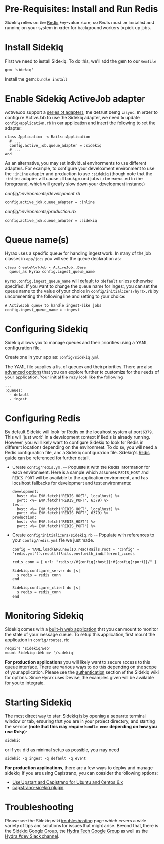 # Pre-Requisites: Install and Run Redis
Sidekiq relies on the [Redis](http://redis.io/) key-value store, so Redis must be installed and running
on your system in order for background workers to pick up jobs.

# Install Sidekiq
First we need to install Sidekiq. To do this, we'll add the gem to our `Gemfile`
```
gem 'sidekiq'
```

Install the gem: `bundle install`

# Enable Sidekiq ActiveJob adapter
ActiveJob support a [series of adapters](http://api.rubyonrails.org/classes/ActiveJob/QueueAdapters.html), the default being `:async`. In order to configure ActiveJob to use the Sidekiq adapter, we need to update `config/application.rb` in our application and insert the following to set the adapter:

```
class Application  < Rails::Application
  # ...
  config.active_job.queue_adapter = :sidekiq
  # ...
end
```

As an alternative, you may set individual environments to use different adapters. For example, to configure your development environment to use the `:inline` adapter and production to use `:sidekiq` (though note that the `:inline` adapter will cause all background jobs to be executed in the foreground, which will greatly slow down your development instance)

*config/environments/development.rb*
```
config.active_job.queue_adapter = :inline
```

*config/environments/production.rb*
```
config.active_job.queue_adapter = :sidekiq
```

# Queue name(s)
Hyrax uses a specific queue for handling ingest work. In many of the job classes in `app/jobs` you will see the queue declaration as:

```
class CreateWorkJob < ActiveJob::Base
  queue_as Hyrax.config.ingest_queue_name
```
`Hyrax.config.ingest_queue_name` will [default](https://github.com/projecthydra-labs/hyrax/blob/1be404f895c71292ed2614d26022c36b964a9b3b/lib/hyrax/configuration.rb#L139-L144) to `:default` unless otherwise specified. If you want to change the queue name for ingest, you can set the queue name to the value of your choice in `config/initializers/hyrax.rb` by uncommenting the following line and setting to your choice:

```
# ActiveJob queue to handle ingest-like jobs
config.ingest_queue_name = :ingest
```

# Configuring Sidekiq
Sidekiq allows you to manage queues and their priorities using a YAML configuration file.

Create one in your app as: `config/sidekiq.yml`

The YAML file supplies a list of queues and their priorities. There are also [advanced options](https://github.com/mperham/sidekiq/wiki/Advanced-Options) that you can explore further to customize for the needs of your application. Your initial file may look like the following:
```
---
:queues:
  - default
  - ingest
```

# Configuring Redis
By default Sidekiq will look for Redis on the localhost system at port `6379`. This will 'just work' in a development context if Redis is already running. However, you will likely want to configure Sidekiq to look for Redis in different locations depending on the environment. To do so, you will need a Redis configuration file, and a Sidekiq configuration file. Sidekiq's [Redis guide](https://github.com/mperham/sidekiq/wiki/Using-Redis) can be referenced for further detail.

* Create `config/redis.yml` -- Populate it with the Redis information for each environment. Here is a sample which assumes `REDIS_HOST` and `REDIS_PORT` will be available to the application environment, and has localhost fallbacks for development and test environments:

  ```
  development:
    host: <%= ENV.fetch('REDIS_HOST', localhost) %>
    port: <%= ENV.fetch('REDIS_PORT', 6379) %>
  test:
    host: <%= ENV.fetch('REDIS_HOST', localhost) %>
    port: <%= ENV.fetch('REDIS_PORT', 6379) %>
  production:
    host: <%= ENV.fetch('REDIS_HOST') %>
    port: <%= ENV.fetch('REDIS_PORT') %>
  ```

* Create `config/initializers/sidekiq.rb` -- Populate with references to your `config/redis.yml` file we just made.

  ```
  config = YAML.load(ERB.new(IO.read(Rails.root + 'config' + 'redis.yml')).result)[Rails.env].with_indifferent_access

  redis_conn = { url: "redis://#{config[:host]}:#{config[:port]}/" }

  Sidekiq.configure_server do |s|
    s.redis = redis_conn
  end

  Sidekiq.configure_client do |s|
    s.redis = redis_conn
  end
  ```

# Monitoring Sidekiq

Sidekiq comes with a [built-in web application](https://github.com/mperham/sidekiq/wiki/Monitoring#web-ui) that you can mount to monitor the state of your message queue. To setup this application, first mount the application in `config/routes.rb`:

```
require 'sidekiq/web'
mount Sidekiq::Web => '/sidekiq'
```

**For production applications** you will likely want to secure access to this queue interface. There are various ways to do this depending on the scope of your application. Please see the [authentication](https://github.com/mperham/sidekiq/wiki/Monitoring#authentication) section of the Sidekiq wiki for options. Since Hyrax uses Devise, the examples given will be available for you to integrate.

# Starting Sidekiq
The most direct way to start Sidekiq is by opening a separate terminal window or tab, ensuring that you are in your project directory, and starting the service (**note that this may require `bundle exec` depending on how you use Ruby**):

```
sidekiq
```
or if you did as minimal setup as possible, you may need
```
sidekiq -q ingest -q default -q event
```

**For production applications**, there are a few ways to deploy and manage sidekiq. If you are using Capistrano, you can consider the following options:

* [Use Upstart and Capistrano for Ubuntu and Centos 6.x](https://github.com/mperham/sidekiq/wiki/Deploying-to-Ubuntu)
* [capistrano-sidekiq plugin](https://github.com/seuros/capistrano-sidekiq)

# Troubleshooting
Please see the Sidekiq wiki [troubleshooting](https://github.com/mperham/sidekiq/wiki/Problems-and-Troubleshooting) page which covers a wide variety of tips and solutions for issues that might arise. Beyond that, there is the [Sidekiq Google Group](https://groups.google.com/forum/#!forum/sidekiq), the [Hydra Tech Google Group](https://groups.google.com/forum/#!forum/hydra-tech) as well as the [Hydra #dev Slack channel](https://wiki.duraspace.org/pages/viewpage.action?pageId=43910187#Getintouch!-Slack).
